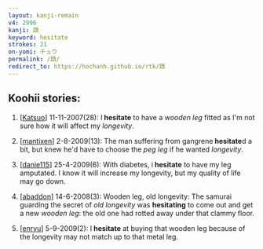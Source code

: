 ```yaml
---
layout: kanji-remain
v4: 2996
kanji: 躊
keyword: hesitate
strokes: 21
on-yomi: チュウ
permalink: /躊/
redirect_to: https://hochanh.github.io/rtk/躊
---
```


## Koohii stories: 

1) [<a href="http://kanji.koohii.com/profile/Katsuo">Katsuo</a>] 11-11-2007(28): I<strong> hesitate</strong> to have a <em>wooden leg</em> fitted as I&#039;m not sure how it will affect my <em>longevity</em>.

2) [<a href="http://kanji.koohii.com/profile/mantixen">mantixen</a>] 2-8-2009(13): The man suffering from gangrene<strong> hesitate</strong>d a bit, but knew he&#039;d have to choose the <em>peg leg</em> if he wanted <em>longevity</em>.

3) [<a href="http://kanji.koohii.com/profile/danie115">danie115</a>] 25-4-2009(6): With diabetes, i<strong> hesitate</strong> to have my leg amputated. I know it will increase my longevity, but my quality of life may go down.

4) [<a href="http://kanji.koohii.com/profile/abaddon">abaddon</a>] 14-6-2008(3): Wooden leg, old longevity: The samurai guarding the secret of <em>old longevity</em> was <strong>hesitating</strong> to come out and get a new <em>wooden leg</em>: the old one had rotted away under that clammy floor.

5) [<a href="http://kanji.koohii.com/profile/enryu">enryu</a>] 5-9-2009(2): I<strong> hesitate</strong> at buying that wooden leg because of the longevity may not match up to that metal leg.

